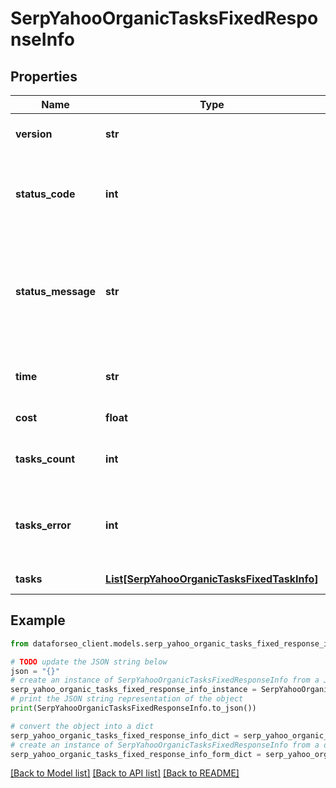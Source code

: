 # SerpYahooOrganicTasksFixedResponseInfo


## Properties

Name | Type | Description | Notes
------------ | ------------- | ------------- | -------------
**version** | **str** | the current version of the API | [optional] 
**status_code** | **int** | general status code you can find the full list of the response codes here | [optional] 
**status_message** | **str** | general informational message you can find the full list of general informational messages here | [optional] 
**time** | **str** | total execution time, seconds | [optional] 
**cost** | **float** | total tasks cost, USD | [optional] 
**tasks_count** | **int** | the number of tasks in the tasks array | [optional] 
**tasks_error** | **int** | the number of tasks in the tasks array returned with an error | [optional] 
**tasks** | [**List[SerpYahooOrganicTasksFixedTaskInfo]**](SerpYahooOrganicTasksFixedTaskInfo.md) | array of tasks | [optional] 

## Example

```python
from dataforseo_client.models.serp_yahoo_organic_tasks_fixed_response_info import SerpYahooOrganicTasksFixedResponseInfo

# TODO update the JSON string below
json = "{}"
# create an instance of SerpYahooOrganicTasksFixedResponseInfo from a JSON string
serp_yahoo_organic_tasks_fixed_response_info_instance = SerpYahooOrganicTasksFixedResponseInfo.from_json(json)
# print the JSON string representation of the object
print(SerpYahooOrganicTasksFixedResponseInfo.to_json())

# convert the object into a dict
serp_yahoo_organic_tasks_fixed_response_info_dict = serp_yahoo_organic_tasks_fixed_response_info_instance.to_dict()
# create an instance of SerpYahooOrganicTasksFixedResponseInfo from a dict
serp_yahoo_organic_tasks_fixed_response_info_form_dict = serp_yahoo_organic_tasks_fixed_response_info.from_dict(serp_yahoo_organic_tasks_fixed_response_info_dict)
```
[[Back to Model list]](../README.md#documentation-for-models) [[Back to API list]](../README.md#documentation-for-api-endpoints) [[Back to README]](../README.md)


